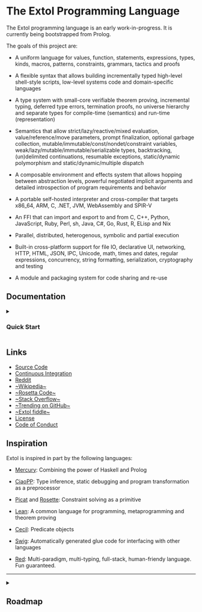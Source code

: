 # The Extol Programming Language

The Extol programming language is an early work-in-progress. It is
currently being bootstrapped from Prolog.

The goals of this project are:

- A uniform language for values, function, statements, expressions,
  types, kinds, macros, patterns, constraints, grammars, tactics and
  proofs

- A flexible syntax that allows building incrementally typed
  high-level shell-style scripts, low-level systems code and
  domain-specific languages

- A type system with small-core verifiable theorem proving,
  incremental typing, deferred type errors, termination proofs, no
  universe hierarchy and separate types for compile-time (semantics)
  and run-time (representation)

- Semantics that allow strict/lazy/reactive/mixed evaluation,
  value/reference/move parameters, prompt finalization, optional
  garbage collection, mutable/immutable/const/nondet/constraint
  variables, weak/lazy/mutable/immutable/serializable types,
  backtracking, (un)delimited continuations, resumable exceptions,
  static/dynamic polymorphism and static/dynamic/multiple dispatch

- A composable environment and effects system that allows hopping
  between abstraction levels, powerful negotiated implicit arguments
  and detailed introspection of program requirements and behavior

- A portable self-hosted interpreter and cross-compiler that targets
  x86_64, ARM, C, .NET, JVM, WebAssembly and SPIR-V

- An FFI that can import and export to and from C, C++, Python,
  JavaScript, Ruby, Perl, sh, Java, C#, Go, Rust, R, ELisp and Nix

- Parallel, distributed, heterogenous, symbolic and partial execution

- Built-in cross-platform support for file IO, declarative UI,
  networking, HTTP, HTML, JSON, IPC, Unicode, math, times and dates,
  regular expressions, concurrency, string formatting, serialization,
  cryptography and testing

- A module and packaging system for code sharing and re-use

## Documentation

<details><summary>

### Quick Start

</summary><figure>

#### Setup Extol

Get the latest source code:

```
git clone https://github.com/extollers/extol
cd extol
```

Install the dependencies. For example, on Ubuntu:

```
sudo apt install gprolog
```

Or with Nix:

```
nix develop
```

Build the compiler and install it to `./local`:

```
make install
```

Optionally, run all tests:

```
make check
```

#### Using the REPL

```
$ ./local/bin/extol repl

Extol> 1 + 1
2

Extol> 'Hello, world!'
Hello, world!
```

#### Using the compiler

```
$ cat > hello.xtl
pred main: ():
  write('Hello, world!'), nl,
  halt.

$ ./local/bin/extol extoltoprolog hello.xtl hello.prolog

$ gplc hello.prolog

$ ./hello
Hello, world!
```

</figure></details>

## Links

- [Source Code](https://github.com/extollers/extol)
- [Continuous Integration](https://hydra.atnnn.com/jobset/extol/extol#tabs-jobs)
- [Reddit](https://www.reddit.com/r/extollers/)
- [~Wikipedia~](https://en.wikipedia.org/wiki/Extol_(programming_language))
- [~Rosetta Code~](https://rosettacode.org/wiki/Category:Extol)
- [~Stack Overflow~](https://stackoverflow.com/questions/tagged/extol)
- [~Trending on GitHub~](https://github.com/trending/extol)
- [~Extol fiddle~](#)
- [License](LICENSE.md)
- [Code of Conduct](CODE_OF_CONDUCT.md)

## Inspiration

Extol is inspired in part by the following languages:

- [Mercury](http://www.mercurylang.org/):
  Combining the power of Haskell and Prolog

- [CiaoPP](https://ciao-lang.org/):
  Type inference, static debugging and program transformation as a preprocessor

- [Picat](http://picat-lang.org/) and [Rosette](https://docs.racket-lang.org/rosette-guide/index.html):
  Constraint solving as a primitive

- [Lean](https://leanprover.github.io/):
  A common language for programming, metaprogramming and theorem proving

- [Cecil](http://projectsweb.cs.washington.edu/research/projects/cecil/www/Release/index.html):
  Predicate objects

- [Swig](http://www.swig.org/):
  Automatically generated glue code for interfacing with other languages

- [Red](https://www.red-lang.org/p/about.html):
  Multi-paradigm, multi-typing, full-stack, human-friendy language. Fun guaranteed.

---

<details><summary>

## Roadmap

</summary><figure>

- [x] A Prolog parser in Prolog that can parse itself
- [x] A Prolog generator for the parsed declarations
- [x] Improved syntax and semantics
- [x] Runtime type and contract checking
- [x] A REPL
- [x] Emacs mode
- [x] Include statement
- [x] Functions and expressions instead of predicates and goals
- [x] Stack traces
- [x] Clause transformation by annotation
- [x] Integration tests
- [x] Modules
- [x] Explicit import of external functions
- [x] Don't use Prolog's eval for the REPL
- [ ] Interpreter can run the compiler
- [ ] Namespaces
- [ ] Indentation-sensitive syntax (get rid of those parentheses)
- [ ] Proper AST instead of raw terms (to allow better type checking)
- [ ] `nondet` clause annotations (to improve performance and reasoning)
- [ ] Replace `,` with `do` blocks
- [ ] Add `where` clauses
- [ ] Anonymous functions, lambdas and closures
- [ ] First-class functions
- [ ] Improved error messages
- [ ] Compile-time type checking
- [ ] Unicode
- [ ] Open sets
- [ ] Constraint solving
- [ ] Termination checking
- [ ] Theorem proving
- [ ] Parallelism
- [ ] Effects
- [ ] A faster backend

</figure></details>
